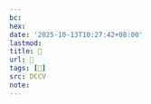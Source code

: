 ```yaml
---
bc:
hex:
date: '2025-10-13T10:27:42+08:00'
lastmod:
title: 􅀠
url: 􅀠
tags: [𨓲]
src: DCCV
note:
---
```

